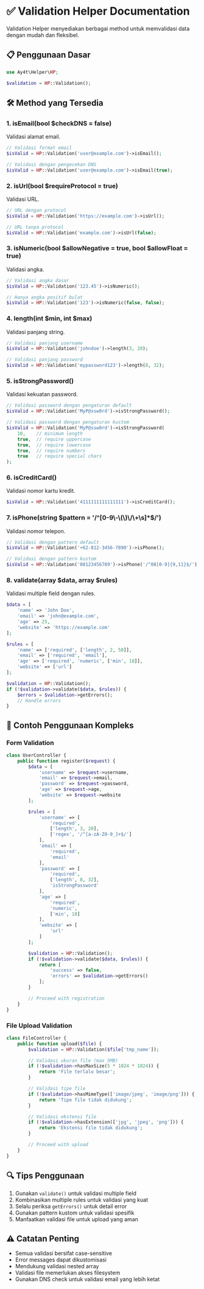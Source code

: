 # ✅ Validation Helper Documentation

Validation Helper menyediakan berbagai method untuk memvalidasi data dengan mudah dan fleksibel.

## 📋 Penggunaan Dasar

```php
use Ay4t\Helper\HP;

$validation = HP::Validation();
```

## 🛠️ Method yang Tersedia

### 1. isEmail(bool $checkDNS = false)
Validasi alamat email.

```php
// Validasi format email
$isValid = HP::Validation('user@example.com')->isEmail();

// Validasi dengan pengecekan DNS
$isValid = HP::Validation('user@example.com')->isEmail(true);
```

### 2. isUrl(bool $requireProtocol = true)
Validasi URL.

```php
// URL dengan protocol
$isValid = HP::Validation('https://example.com')->isUrl();

// URL tanpa protocol
$isValid = HP::Validation('example.com')->isUrl(false);
```

### 3. isNumeric(bool $allowNegative = true, bool $allowFloat = true)
Validasi angka.

```php
// Validasi angka dasar
$isValid = HP::Validation('123.45')->isNumeric();

// Hanya angka positif bulat
$isValid = HP::Validation('123')->isNumeric(false, false);
```

### 4. length(int $min, int $max)
Validasi panjang string.

```php
// Validasi panjang username
$isValid = HP::Validation('johndoe')->length(3, 20);

// Validasi panjang password
$isValid = HP::Validation('mypassword123')->length(8, 32);
```

### 5. isStrongPassword()
Validasi kekuatan password.

```php
// Validasi password dengan pengaturan default
$isValid = HP::Validation('MyP@ssw0rd')->isStrongPassword();

// Validasi password dengan pengaturan kustom
$isValid = HP::Validation('MyP@ssw0rd')->isStrongPassword(
    10,    // minimum length
    true,  // require uppercase
    true,  // require lowercase
    true,  // require numbers
    true   // require special chars
);
```

### 6. isCreditCard()
Validasi nomor kartu kredit.

```php
$isValid = HP::Validation('4111111111111111')->isCreditCard();
```

### 7. isPhone(string $pattern = '/^[0-9\-\(\)\/\+\s]*$/')
Validasi nomor telepon.

```php
// Validasi dengan pattern default
$isValid = HP::Validation('+62-812-3456-7890')->isPhone();

// Validasi dengan pattern kustom
$isValid = HP::Validation('08123456789')->isPhone('/^08[0-9]{9,11}$/');
```

### 8. validate(array $data, array $rules)
Validasi multiple field dengan rules.

```php
$data = [
    'name' => 'John Doe',
    'email' => 'john@example.com',
    'age' => 25,
    'website' => 'https://example.com'
];

$rules = [
    'name' => ['required', ['length', 2, 50]],
    'email' => ['required', 'email'],
    'age' => ['required', 'numeric', ['min', 18]],
    'website' => ['url']
];

$validation = HP::Validation();
if (!$validation->validate($data, $rules)) {
    $errors = $validation->getErrors();
    // Handle errors
}
```

## 🌟 Contoh Penggunaan Kompleks

### Form Validation
```php
class UserController {
    public function register($request) {
        $data = [
            'username' => $request->username,
            'email' => $request->email,
            'password' => $request->password,
            'age' => $request->age,
            'website' => $request->website
        ];

        $rules = [
            'username' => [
                'required',
                ['length', 3, 20],
                ['regex', '/^[a-zA-Z0-9_]+$/']
            ],
            'email' => [
                'required',
                'email'
            ],
            'password' => [
                'required',
                ['length', 8, 32],
                'isStrongPassword'
            ],
            'age' => [
                'required',
                'numeric',
                ['min', 18]
            ],
            'website' => [
                'url'
            ]
        ];

        $validation = HP::Validation();
        if (!$validation->validate($data, $rules)) {
            return [
                'success' => false,
                'errors' => $validation->getErrors()
            ];
        }

        // Proceed with registration
    }
}
```

### File Upload Validation
```php
class FileController {
    public function upload($file) {
        $validation = HP::Validation($file['tmp_name']);

        // Validasi ukuran file (max 5MB)
        if (!$validation->hasMaxSize(5 * 1024 * 1024)) {
            return 'File terlalu besar';
        }

        // Validasi tipe file
        if (!$validation->hasMimeType(['image/jpeg', 'image/png'])) {
            return 'Tipe file tidak didukung';
        }

        // Validasi ekstensi file
        if (!$validation->hasExtension(['jpg', 'jpeg', 'png'])) {
            return 'Ekstensi file tidak didukung';
        }

        // Proceed with upload
    }
}
```

## 🔍 Tips Penggunaan

1. Gunakan `validate()` untuk validasi multiple field
2. Kombinasikan multiple rules untuk validasi yang kuat
3. Selalu periksa `getErrors()` untuk detail error
4. Gunakan pattern kustom untuk validasi spesifik
5. Manfaatkan validasi file untuk upload yang aman

## ⚠️ Catatan Penting

- Semua validasi bersifat case-sensitive
- Error messages dapat dikustomisasi
- Mendukung validasi nested array
- Validasi file memerlukan akses filesystem
- Gunakan DNS check untuk validasi email yang lebih ketat
